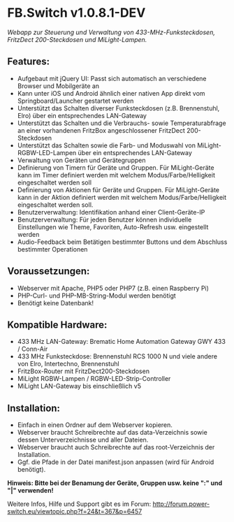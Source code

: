 # FB.Switch v1.0.8.1-DEV

*Webapp zur Steuerung und Verwaltung von 433-MHz-Funksteckdosen, FritzDect 200-Steckdosen und MiLight-Lampen.*

## Features:
* Aufgebaut mit jQuery UI: Passt sich automatisch an verschiedene Browser und Mobilgeräte an
* Kann unter iOS und Android ähnlich einer nativen App direkt vom Springboard/Launcher gestartet werden
* Unterstützt das Schalten diverser Funksteckdosen (z.B. Brennenstuhl, Elro) über ein entsprechendes LAN-Gateway
* Unterstützt das Schalten und die Verbrauchs- sowie Temperaturabfrage an einer vorhandenen FritzBox angeschlossener FritzDect 200-Steckdosen
* Unterstützt das Schalten sowie die Farb- und Moduswahl von MiLight-RGBW-LED-Lampen über ein entsprechendes LAN-Gateway
* Verwaltung von Geräten und Gerätegruppen
* Definierung von Timern für Geräte und Gruppen. Für MiLight-Geräte kann im Timer definiert werden mit welchem Modus/Farbe/Helligkeit eingeschaltet werden soll
* Definierung von Aktionen für Geräte und Gruppen. Für MiLight-Geräte kann in der Aktion definiert werden mit welchem Modus/Farbe/Helligkeit eingeschaltet werden soll.
* Benutzerverwaltung: Identifikation anhand einer Client-Geräte-IP
* Benutzerverwaltung: Für jeden Benutzer können individuelle Einstellungen wie Theme, Favoriten, Auto-Refresh usw. eingestellt werden
* Audio-Feedback beim Betätigen bestimmter Buttons und dem Abschluss bestimmter Operationen

## Voraussetzungen:
* Webserver mit Apache, PHP5 oder PHP7 (z.B. einen Raspberry Pi)
* PHP-Curl- und PHP-MB-String-Modul werden benötigt
* Benötigt keine Datenbank!

## Kompatible Hardware:
* 433 MHz LAN-Gateway: Brematic Home Automation Gateway GWY 433 / Conn-Air
* 433 MHz Funksteckdose: Brennenstuhl RCS 1000 N und viele andere von Elro, Intertechno, Brennenstuhl
* FritzBox-Router mit FritzDect200-Steckdosen
* MiLight RGBW-Lampen / RGBW-LED-Strip-Controller
* MiLight LAN-Gateway bis einschließlich v5

## Installation:
* Einfach in einen Ordner auf dem Webserver kopieren.
* Webserver braucht Schreibrechte auf das data-Verzeichnis sowie dessen Unterverzeichnisse und aller Dateien.
* Webserver braucht auch Schreibrechte auf das root-Verzeichnis der Installation.
* Ggf. die Pfade in der Datei manifest.json anpassen (wird für Android benötigt).

**Hinweis: Bitte bei der Benamung der Geräte, Gruppen usw. keine ":" und "|" verwenden!**

Weitere Infos, Hilfe und Support gibt es im Forum:
http://forum.power-switch.eu/viewtopic.php?f=24&t=367&p=6457

